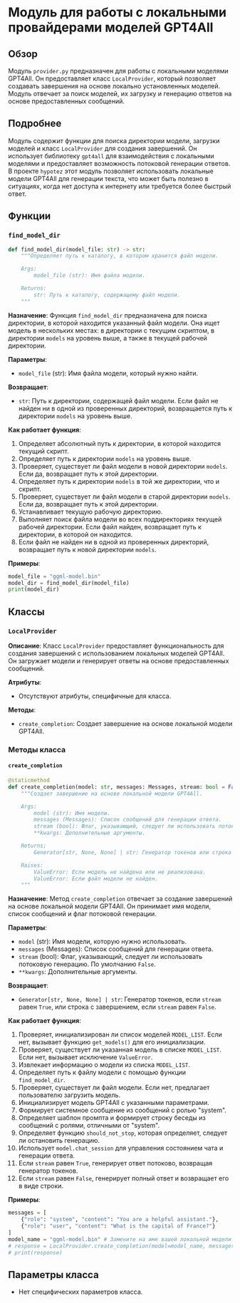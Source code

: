 # Модуль для работы с локальными провайдерами моделей GPT4All
## Обзор

Модуль `provider.py` предназначен для работы с локальными моделями GPT4All. Он предоставляет класс `LocalProvider`, который позволяет создавать завершения на основе локально установленных моделей. Модуль отвечает за поиск моделей, их загрузку и генерацию ответов на основе предоставленных сообщений.

## Подробнее

Модуль содержит функции для поиска директории модели, загрузки моделей и класс `LocalProvider` для создания завершений. Он использует библиотеку `gpt4all` для взаимодействия с локальными моделями и предоставляет возможность потоковой генерации ответов.
В проекте `hypotez` этот модуль позволяет использовать локальные модели GPT4All для генерации текста, что может быть полезно в ситуациях, когда нет доступа к интернету или требуется более быстрый ответ.

## Функции

### `find_model_dir`

```python
def find_model_dir(model_file: str) -> str:
    """Определяет путь к каталогу, в котором хранится файл модели.

    Args:
        model_file (str): Имя файла модели.

    Returns:
        str: Путь к каталогу, содержащему файл модели.
    """
```

**Назначение**:
Функция `find_model_dir` предназначена для поиска директории, в которой находится указанный файл модели. Она ищет модель в нескольких местах: в директории с текущим скриптом, в директории `models` на уровень выше, а также в текущей рабочей директории.

**Параметры**:
- `model_file` (str): Имя файла модели, который нужно найти.

**Возвращает**:
- `str`: Путь к директории, содержащей файл модели. Если файл не найден ни в одной из проверенных директорий, возвращается путь к директории `models` на уровень выше.

**Как работает функция**:
1.  Определяет абсолютный путь к директории, в которой находится текущий скрипт.
2.  Определяет путь к директории `models` на уровень выше.
3.  Проверяет, существует ли файл модели в новой директории `models`. Если да, возвращает путь к этой директории.
4.  Определяет путь к директории `models` в той же директории, что и скрипт.
5.  Проверяет, существует ли файл модели в старой директории `models`. Если да, возвращает путь к этой директории.
6.  Устанавливает текущую рабочую директорию.
7.  Выполняет поиск файла модели во всех поддиректориях текущей рабочей директории. Если файл найден, возвращает путь к директории, в которой он находится.
8.  Если файл не найден ни в одной из проверенных директорий, возвращает путь к новой директории `models`.

**Примеры**:

```python
model_file = "ggml-model.bin"
model_dir = find_model_dir(model_file)
print(model_dir)
```

## Классы

### `LocalProvider`

**Описание**:
Класс `LocalProvider` предоставляет функциональность для создания завершений с использованием локальных моделей GPT4All. Он загружает модели и генерирует ответы на основе предоставленных сообщений.

**Атрибуты**:
- Отсутствуют атрибуты, специфичные для класса.

**Методы**:
- `create_completion`: Создает завершение на основе локальной модели GPT4All.

### Методы класса

#### `create_completion`

```python
@staticmethod
def create_completion(model: str, messages: Messages, stream: bool = False, **kwargs):
    """Создает завершение на основе локальной модели GPT4All.

    Args:
        model (str): Имя модели.
        messages (Messages): Список сообщений для генерации ответа.
        stream (bool): Флаг, указывающий, следует ли использовать потоковую генерацию.
        **kwargs: Дополнительные аргументы.

    Returns:
        Generator[str, None, None] | str: Генератор токенов или строка с завершением.

    Raises:
        ValueError: Если модель не найдена или не реализована.
        ValueError: Если файл модели не найден.
    """
```

**Назначение**:
Метод `create_completion` отвечает за создание завершений на основе локальной модели GPT4All. Он принимает имя модели, список сообщений и флаг потоковой генерации.

**Параметры**:
- `model` (str): Имя модели, которую нужно использовать.
- `messages` (Messages): Список сообщений для генерации ответа.
- `stream` (bool): Флаг, указывающий, следует ли использовать потоковую генерацию. По умолчанию `False`.
- `**kwargs`: Дополнительные аргументы.

**Возвращает**:
- `Generator[str, None, None] | str`: Генератор токенов, если `stream` равен `True`, или строка с завершением, если `stream` равен `False`.

**Как работает функция**:
1.  Проверяет, инициализирован ли список моделей `MODEL_LIST`. Если нет, вызывает функцию `get_models()` для его инициализации.
2.  Проверяет, существует ли указанная модель в списке `MODEL_LIST`. Если нет, вызывает исключение `ValueError`.
3.  Извлекает информацию о модели из списка `MODEL_LIST`.
4.  Определяет путь к файлу модели с помощью функции `find_model_dir`.
5.  Проверяет, существует ли файл модели. Если нет, предлагает пользователю загрузить модель.
6.  Инициализирует модель GPT4All с указанными параметрами.
7.  Формирует системное сообщение из сообщений с ролью "system".
8.  Определяет шаблон промпта и формирует строку беседы из сообщений с ролями, отличными от "system".
9.  Определяет функцию `should_not_stop`, которая определяет, следует ли остановить генерацию.
10. Использует `model.chat_session` для управления состоянием чата и генерации ответа.
11. Если `stream` равен `True`, генерирует ответ потоково, возвращая генератор токенов.
12. Если `stream` равен `False`, генерирует полный ответ и возвращает его в виде строки.

**Примеры**:

```python
messages = [
    {"role": "system", "content": "You are a helpful assistant."},
    {"role": "user", "content": "What is the capital of France?"}
]
model_name = "ggml-model.bin" # Замените на имя вашей локальной модели
# response = LocalProvider.create_completion(model=model_name, messages=messages)
# print(response)
```

## Параметры класса

-   Нет специфических параметров класса.